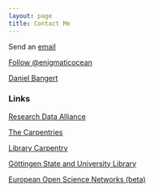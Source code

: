 ```yaml
---
layout: page
title: Contact Me
---
```

Send an <a href="mailto:bangert@sub.uni-goettingen.de">email</a> 

<a href="https://twitter.com/enigmaticocean" class="twitter-follow-button" data-show-count="false">Follow @enigmaticocean</a><script async src="//platform.twitter.com/widgets.js" charset="utf-8"></script>

<div class="LI-profile-badge"  data-version="v1" data-size="medium" data-locale="en_US" data-type="horizontal" data-theme="light" data-vanity="daniel-bangert-24b6a647"><a class="LI-simple-link" href='https://de.linkedin.com/in/daniel-bangert-24b6a647?trk=profile-badge'>Daniel Bangert</a></div><script type="text/javascript" src="https://platform.linkedin.com/badges/js/profile.js" async defer></script>

### Links

<a href="https://www.rd-alliance.org/" target="_blank">Research Data Alliance</a>

<a href="https://carpentries.org/" target="_blank">The Carpentries</a>

<a href="https://librarycarpentry.org/" target="_blank">Library Carpentry</a>

<a href="https://www.sub.uni-goettingen.de/" target="_blank">Göttingen State and University Library</a>

<a href="https://subugoe.shinyapps.io/open-science-networks/" target="_blank">European Open Science Networks (beta)</a>
